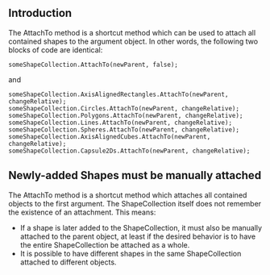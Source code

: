 ## Introduction

The AttachTo method is a shortcut method which can be used to attach all contained shapes to the argument object. In other words, the following two blocks of code are identical:

    someShapeCollection.AttachTo(newParent, false);

and

    someShapeCollection.AxisAlignedRectangles.AttachTo(newParent, changeRelative);
    someShapeCollection.Circles.AttachTo(newParent, changeRelative);
    someShapeCollection.Polygons.AttachTo(newParent, changeRelative);
    someShapeCollection.Lines.AttachTo(newParent, changeRelative);
    someShapeCollection.Spheres.AttachTo(newParent, changeRelative);
    someShapeCollection.AxisAlignedCubes.AttachTo(newParent, changeRelative);
    someShapeCollection.Capsule2Ds.AttachTo(newParent, changeRelative);

## Newly-added Shapes must be manually attached

The AttachTo method is a shortcut method which attaches all contained objects to the first argument. The ShapeCollection itself does not remember the existence of an attachment. This means:

-   If a shape is later added to the ShapeCollection, it must also be manually attached to the parent object, at least if the desired behavior is to have the entire ShapeCollection be attached as a whole.
-   It is possible to have different shapes in the same ShapeCollection attached to different objects.
